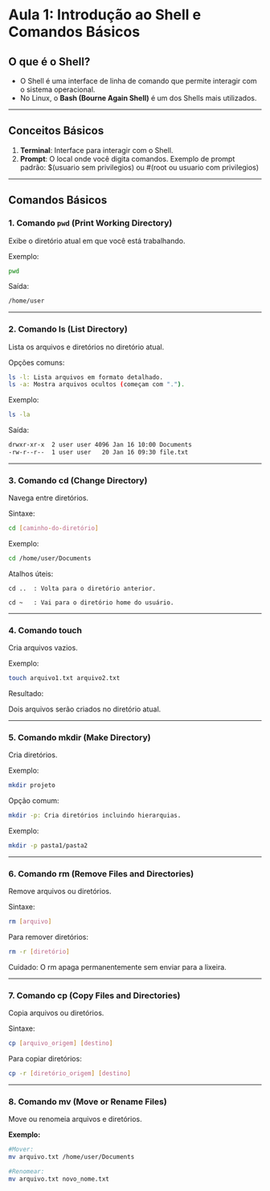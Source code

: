# **Aula 1: Introdução ao Shell e Comandos Básicos**

## O que é o Shell?

- O Shell é uma interface de linha de comando que permite interagir com
o sistema operacional.
- No Linux, o **Bash (Bourne Again Shell)** é um dos Shells mais utilizados.

---

## Conceitos Básicos

1. **Terminal**: Interface para interagir com o Shell.
2. **Prompt**: O local onde você digita comandos. Exemplo de prompt padrão:
$(usuario sem privilegios) ou #(root ou usuario com privilegios)

---

## Comandos Básicos

### 1. Comando `pwd` (Print Working Directory)

Exibe o diretório atual em que você está trabalhando.

Exemplo:

```bash
pwd
```

Saída:

```bash
/home/user
```

---

### 2. Comando ls (List Directory)

Lista os arquivos e diretórios no diretório atual.

Opções comuns:

```bash
ls -l: Lista arquivos em formato detalhado.
ls -a: Mostra arquivos ocultos (começam com ".").
```

Exemplo:

```bash
ls -la
```

Saída:

```bash
drwxr-xr-x  2 user user 4096 Jan 16 10:00 Documents
-rw-r--r--  1 user user   20 Jan 16 09:30 file.txt
```

---

### 3. Comando cd (Change Directory)

Navega entre diretórios.

Sintaxe:

```bash
cd [caminho-do-diretório]
```

Exemplo:

```bash
cd /home/user/Documents
```

Atalhos úteis:

`cd ..  : Volta para o diretório anterior.`

`cd ~   : Vai para o diretório home do usuário.`

---

### 4. Comando touch

Cria arquivos vazios.

Exemplo:

```bash
touch arquivo1.txt arquivo2.txt
```

Resultado:

Dois arquivos serão criados no diretório atual.

---

### 5. Comando mkdir (Make Directory)

Cria diretórios.

Exemplo:

```bash
mkdir projeto
```

Opção comum:

```bash
mkdir -p: Cria diretórios incluindo hierarquias.
```

Exemplo:

```bash
mkdir -p pasta1/pasta2
```

---

### 6. Comando rm (Remove Files and Directories)

Remove arquivos ou diretórios.

Sintaxe:

```bash
rm [arquivo]
```

Para remover diretórios:

```bash
rm -r [diretório]
```

Cuidado: O rm apaga permanentemente sem enviar para a lixeira.

---

### 7. Comando cp (Copy Files and Directories)

Copia arquivos ou diretórios.

Sintaxe:

```bash
cp [arquivo_origem] [destino]
```

Para copiar diretórios:

```bash
cp -r [diretório_origem] [destino]
```

---

### 8. Comando mv (Move or Rename Files)

Move ou renomeia arquivos e diretórios.

**Exemplo:**

```bash
#Mover:
mv arquivo.txt /home/user/Documents
```

```bash
#Renomear:
mv arquivo.txt novo_nome.txt
```
